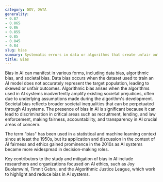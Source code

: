 ```yaml
---
category: GOV, DATA
generality:
- 0.87
- 0.865
- 0.86
- 0.855
- 0.85
- 0.845
- 0.84
slug: bias
summary: Systematic errors in data or algorithms that create unfair outcomes, such as privileging one arbitrary group of users over others.
title: Bias
---
```


Bias in AI can manifest in various forms, including data bias, algorithmic bias, and societal bias. Data bias occurs when the dataset used to train an AI model does not accurately represent the target population, leading to skewed or unfair outcomes. Algorithmic bias arises when the algorithms used in AI systems inadvertently amplify existing societal prejudices, often due to underlying assumptions made during the algorithm's development. Societal bias reflects broader societal inequalities that can be perpetuated through AI systems. The presence of bias in AI is significant because it can lead to discrimination in critical areas such as recruitment, lending, and law enforcement, making fairness, accountability, and transparency in AI crucial areas of concern.

The term "bias" has been used in a statistical and machine learning context since at least the 1950s, but its application and discussion in the context of AI fairness and ethics gained prominence in the 2010s as AI systems became more widespread in decision-making roles.

Key contributors to the study and mitigation of bias in AI include researchers and organizations focused on AI ethics, such as Joy Buolamwini, Timnit Gebru, and the Algorithmic Justice League, which work to highlight and reduce bias in AI systems.